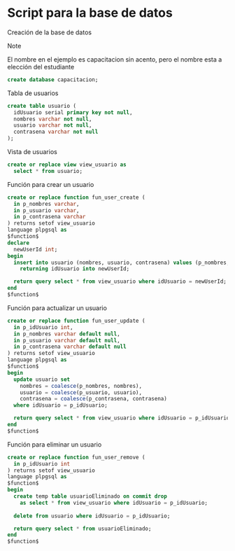 # Script para la base de datos

Creación de la base de datos
> [!NOTE]
> El nombre en el ejemplo es capacitacion sin acento, pero el nombre esta a elección del estudiante
```sql
create database capacitacion;
```

Tabla de usuarios
```sql
create table usuario (
  idUsuario serial primary key not null,
  nombres varchar not null,
  usuario varchar not null,
  contrasena varchar not null
);
```

Vista de usuarios
```sql
create or replace view view_usuario as
  select * from usuario;
```

Función para crear un usuario
```sql
create or replace function fun_user_create (
  in p_nombres varchar,
  in p_usuario varchar,
  in p_contrasena varchar
) returns setof view_usuario
language plpgsql as
$function$
declare
  newUserId int;
begin
  insert into usuario (nombres, usuario, contrasena) values (p_nombres, p_usuario, p_contrasena)
    returning idUsuario into newUserId;

  return query select * from view_usuario where idUsuario = newUserId;
end
$function$
```

Función para actualizar un usuario
```sql
create or replace function fun_user_update (
  in p_idUsuario int,
  in p_nombres varchar default null,
  in p_usuario varchar default null,
  in p_contrasena varchar default null
) returns setof view_usuario
language plpgsql as
$function$
begin
  update usuario set
    nombres = coalesce(p_nombres, nombres),
    usuario = coalesce(p_usuario, usuario),
    contrasena = coalesce(p_contrasena, contrasena)
  where idUsuario = p_idUsuario;

  return query select * from view_usuario where idUsuario = p_idUsuario;
end
$function$
```

Función para eliminar un usuario
```sql
create or replace function fun_user_remove (
  in p_idUsuario int
) returns setof view_usuario
language plpgsql as
$function$
begin
  create temp table usuarioEliminado on commit drop
    as select * from view_usuario where idUsuario = p_idUsuario;
  
  delete from usuario where idUsuario = p_idUsuario;

  return query select * from usuarioEliminado;
end
$function$
```
